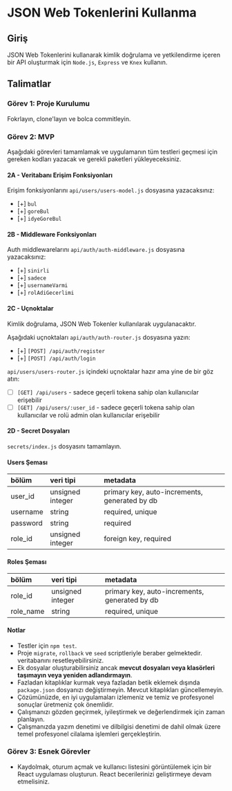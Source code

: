 # JSON Web Tokenlerini Kullanma

## Giriş

JSON Web Tokenlerini kullanarak kimlik doğrulama ve yetkilendirme içeren bir API oluşturmak için `Node.js`, `Express` ve `Knex` kullanın.

## Talimatlar

### Görev 1: Proje Kurulumu

Fokrlayın, clone'layın ve bolca commitleyin.

### Görev 2: MVP

Aşağıdaki görevleri tamamlamak ve uygulamanın tüm testleri geçmesi için gereken kodları yazacak ve gerekli paketleri yükleyeceksiniz.

#### 2A - Veritabanı Erişim Fonksiyonları

Erişim fonksiyonlarını `api/users/users-model.js` dosyasına yazacaksınız:

- [+] `bul`
- [+] `goreBul`
- [+] `idyeGoreBul`

#### 2B - Middleware Fonksiyonları

Auth middlewarelarını `api/auth/auth-middleware.js` dosyasına yazacaksınız:

- [+] `sinirli`
- [+] `sadece`
- [+] `usernameVarmi`
- [+] `rolAdiGecerlimi`

#### 2C - Uçnoktalar

Kimlik doğrulama, JSON Web Tokenler kullanılarak uygulanacaktır.

Aşağıdaki uçnoktaları `api/auth/auth-router.js` dosyasına yazın:

- [+] `[POST] /api/auth/register`
- [+] `[POST] /api/auth/login`

`api/users/users-router.js` içindeki uçnoktalar hazır ama yine de bir göz atın:

- [ ] `[GET] /api/users` - sadece geçerli tokena sahip olan kullanıcılar erişebilir
- [ ] `[GET] /api/users/:user_id` - sadece geçerli tokena sahip olan kullanıcılar ve rolü admin olan kullanıcılar erişebilir

#### 2D - Secret Dosyaları

`secrets/index.js` dosyasını tamamlayın.

#### Users Şeması

| bölüm    | veri tipi        | metadata                                      |
| :------- | :--------------- | :-------------------------------------------- |
| user_id  | unsigned integer | primary key, auto-increments, generated by db |
| username | string           | required, unique                              |
| password | string           | required                                      |
| role_id  | unsigned integer | foreign key, required                         |

#### Roles Şeması

| bölüm     | veri tipi        | metadata                                      |
| :-------- | :--------------- | :-------------------------------------------- |
| role_id   | unsigned integer | primary key, auto-increments, generated by db |
| role_name | string           | required, unique                              |

#### Notlar

- Testler için `npm test`.
- Proje `migrate`, `rollback` ve `seed` scriptleriyle beraber gelmektedir. veritabanını resetleyebilirsiniz.
- Ek dosyalar oluşturabilirsiniz ancak **mevcut dosyaları veya klasörleri taşımayın veya yeniden adlandırmayın**.
- Fazladan kitaplıklar kurmak veya fazladan betik eklemek dışında `package.json` dosyanızı değiştirmeyin. Mevcut kitaplıkları güncellemeyin.
- Çözümünüzde, en iyi uygulamaları izlemeniz ve temiz ve profesyonel sonuçlar üretmeniz çok önemlidir.
- Çalışmanızı gözden geçirmek, iyileştirmek ve değerlendirmek için zaman planlayın.
- Çalışmanızda yazım denetimi ve dilbilgisi denetimi de dahil olmak üzere temel profesyonel cilalama işlemleri gerçekleştirin.

### Görev 3: Esnek Görevler

- Kaydolmak, oturum açmak ve kullanıcı listesini görüntülemek için bir React uygulaması oluşturun. React becerilerinizi geliştirmeye devam etmelisiniz.
